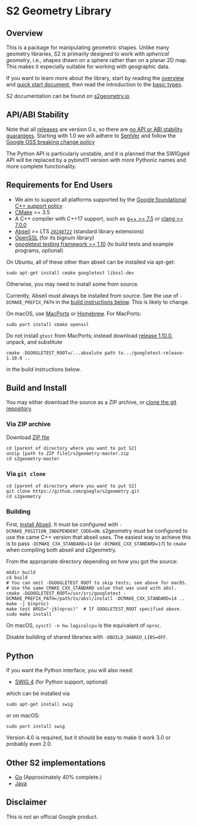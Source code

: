 # S2 Geometry Library

## Overview

This is a package for manipulating geometric shapes. Unlike many geometry
libraries, S2 is primarily designed to work with _spherical geometry_, i.e.,
shapes drawn on a sphere rather than on a planar 2D map. This makes it
especially suitable for working with geographic data.

If you want to learn more about the library, start by reading the
[overview](http://s2geometry.io/about/overview) and [quick start
document](http://s2geometry.io/devguide/cpp/quickstart), then read the
introduction to the [basic types](http://s2geometry.io/devguide/basic_types).

S2 documentation can be found on [s2geometry.io](http://s2geometry.io).

## API/ABI Stability

Note that all [releases](https://github.com/google/s2geometry/releases) are
version 0.x, so there are
[no API or ABI stability guarantees](https://semver.org/#spec-item-4). Starting
with 1.0 we will adhere to [SemVer](https://semver.org/) and follow the
[Google OSS breaking change policy](https://opensource.google/documentation/policies/library-breaking-change)

The Python API is particularly unstable, and it is planned that the SWIGged
API will be replaced by a pybind11 version with more Pythonic names and more
complete functionality.

## Requirements for End Users

*   We aim to support all platforms supported by the
    [Google foundational C++ support policy](https://opensource.google/documentation/policies/cplusplus-support)
*   [CMake](http://www.cmake.org/) >= 3.5
*   A C++ compiler with C++17 support, such as
    [g++ >= 7.5](https://gcc.gnu.org/) or
    [clang >= 7.0.0](https://clang.llvm.org/)
*   [Abseil](https://github.com/abseil/abseil-cpp) >= LTS
    [`20240722`](https://github.com/abseil/abseil-cpp/releases/tag/20240722.0)
    (standard library extensions)
*   [OpenSSL](https://github.com/openssl/openssl) (for its bignum library)
*   [googletest testing framework >= 1.10](https://github.com/google/googletest)
    (to build tests and example programs, optional)

On Ubuntu, all of these other than abseil can be installed via apt-get:

```
sudo apt-get install cmake googletest libssl-dev
```

Otherwise, you may need to install some from source.

Currently, Abseil must always be installed from source.  See the use of
`-DCMAKE_PREFIX_PATH` in the [build instructions below](#building).
This is likely to change.

On macOS, use [MacPorts](http://www.macports.org/) or
[Homebrew](http://brew.sh/).  For MacPorts:

```
sudo port install cmake openssl
```

Do not install `gtest` from MacPorts; instead download [release
1.10.0](https://github.com/google/googletest/releases/tag/release-1.10.0), unpack,
and substitute

```
cmake -DGOOGLETEST_ROOT=/...absolute path to.../googletest-release-1.10.0 ..
```

in the build instructions below.

## Build and Install

You may either download the source as a ZIP archive, or [clone the git
repository](https://help.github.com/articles/cloning-a-repository/).

### Via ZIP archive

Download [ZIP file](https://github.com/google/s2geometry/archive/master.zip)

```
cd [parent of directory where you want to put S2]
unzip [path to ZIP file]/s2geometry-master.zip
cd s2geometry-master
```

### Via `git clone`

```
cd [parent of directory where you want to put S2]
git clone https://github.com/google/s2geometry.git
cd s2geometry
```

### Building

First, [install Abseil](https://github.com/abseil/abseil-cpp/blob/master/CMake/README.md#traditional-cmake-set-up).
It must be configured with `-DCMAKE_POSITION_INDEPENDENT_CODE=ON`.
s2geometry must be configured to use the came C++ version that
abseil uses.  The easiest way to achieve this is to pass
`-DCMAKE_CXX_STANDARD=14` (or `-DCMAKE_CXX_STANDARD=17`) to `cmake`
when compiling both abseil and s2geometry.

From the appropriate directory depending on how you got the source:

```
mkdir build
cd build
# You can omit -DGOOGLETEST_ROOT to skip tests; see above for macOS.
# Use the same CMAKE_CXX_STANDARD value that was used with absl.
cmake -DGOOGLETEST_ROOT=/usr/src/googletest -DCMAKE_PREFIX_PATH=/path/to/absl/install -DCMAKE_CXX_STANDARD=14 ..
make -j $(nproc)
make test ARGS="-j$(nproc)"  # If GOOGLETEST_ROOT specified above.
sudo make install
```

On macOS, `sysctl -n hw.logicalcpu` is the equivalent of `nproc`.

Disable building of shared libraries with `-DBUILD_SHARED_LIBS=OFF`.

## Python

If you want the Python interface, you will also need:

* [SWIG 4](https://github.com/swig/swig) (for Python support, optional)

which can be installed via

```
sudo apt-get install swig
```

or on macOS:

```
sudo port install swig
```
Version 4.0 is required, but it should be easy to make it work 3.0 or probably
even 2.0.

## Other S2 implementations

* [Go](https://github.com/golang/geo) (Approximately 40% complete.)
* [Java](https://github.com/google/s2-geometry-library-java)

## Disclaimer

This is not an official Google product.
